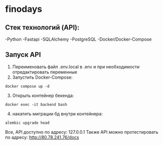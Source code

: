 # finodays

## Стек технологий (API):
-Python
-Fastapi
-SQLAlchemy
-PostgreSQL
-Docker/Docker-Compose

## Запуск API
1. Переименовать файл .env.local в .env  и при необходимости отредактировать переменные
2. Запустить Docker-Compose:
```
docker compose up -d
```
3. Открыть контейнер бекенда:
```
docker exec -it backend bash
```
4. накатить миграции бд внутри контейнера:
```
alembic upgrade head
```

Все, API доступно по адресу: 127.0.0.1
Также API можно протестировать по адресу: http://80.78.241.76/docs